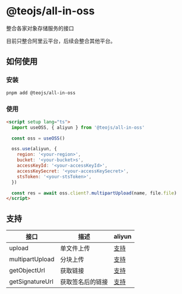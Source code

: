 # @teojs/all-in-oss

整合各家对象存储服务的接口

目前只整合阿里云平台，后续会整合其他平台。

## 如何使用

### 安装

```bash
pnpm add @teojs/all-in-oss
```

### 使用

```html
<script setup lang="ts">
  import useOSS, { aliyun } from '@teojs/all-in-oss'

  const oss = useOSS()

  oss.use(aliyun, {
    region: '<your-region>',
    bucket: '<your-bucket>s',
    accessKeyId: '<your-accessKeyId>',
    accessKeySecret: '<your-accessKeySecret>',
    stsToken: '<your-stsToken>',
  })

  const res = await oss.client?.multipartUpload(name, file.file)
</script>
```

## 支持

| 接口            | 描述             | aliyun                                                                                         |
| --------------- | ---------------- | ---------------------------------------------------------------------------------------------- |
| upload          | 单文件上传       | [支持](https://github.com/ali-sdk/ali-oss?tab=readme-ov-file#putname-file-options)             |
| multipartUpload | 分块上传         | [支持](https://github.com/ali-sdk/ali-oss?tab=readme-ov-file#multipartuploadname-file-options) |
| getObjectUrl    | 获取链接         | [支持](https://github.com/ali-sdk/ali-oss?tab=readme-ov-file#getobjecturlname-baseurl)         |
| getSignatureUrl | 获取签名后的链接 | [支持](https://github.com/ali-sdk/ali-oss?tab=readme-ov-file#signatureurlname-options)         |
